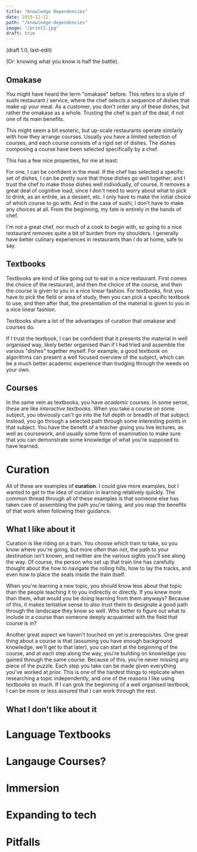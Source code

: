 ```yaml
---
title: "Knowledge Dependencies"
date: 2019-12-12
path: "/knowledge-dependencies"
image: "/print2.jpg"
draft: true
---
```


(draft 1.0, last-edit)

(Or: knowing what you know is half the battle).

## Omakase

You might have heard the term "omakase" before. This refers to a style of sushi restaurant / service,
where the chef selects a sequence of dishes that make up your meal. As a customer, you don't order any of these dishes,
but rather the omakase as a whole. Trusting the chef is part of the deal, if not one of its main benefits.

This might seem a bit esoteric, but up-scale restaurants operate similarly with how they arrange courses. Usually you have
a limited selection of courses, and each course consists of a rigid set of dishes. The dishes composing a course have been
selected specifically by a chef.

This has a few nice properties, for me at least:

For one, I can be confident in the meal. If the chef has selected a specific set of dishes, I can be pretty sure
that those dishes go well together, and I trust the chef to make those dishes well individually, of course.
It removes a great deal of cognitive load, since I don't need to worry about what
to pick to drink, as an entrée, as a dessert, etc. I only have to make the initial choice of
which course to go with. And in the case of sushi, I don't have to make any choices at all. From the beginning,
my fate is entirely in the hands of chef.

I'm not a great chef, nor much of a cook to begin with, so going to a nice restaurant removes quite a bit of burden
from my shoulders. I generally have better culinary experiences in restaurants than I do at home, safe to say.

## Textbooks

Textbooks are kind of like going out to eat in a nice restaurant. First comes the choice of
the restaurant, and then the choice of the course, and then the course is given to you in
a nice linear fashion. For textbooks, first you have to pick the field or area of study, then
you can pick a specific textbook to use, and then after that, the presentation of the material
is given to you in a nice linear fashion.

Textbooks share a lot of the advantages of curation that omakase and courses do.

If I trust the textbook, I can be confident that it presents the material in well organised way,
likely better organised than if I had tried and assemble the various "dishes" together myself.
For example, a good textbook on algorithms can present a well focused overview of the subject,
which can be a much better academic experience than trudging through the weeds on your own.

## Courses

In the same vein as textbooks, you have *academic* courses. In some sense, these are like
*interactive* textbooks. When you take a course on some subject, you obviously can't go into
the full depth or breadth of that subject. Instead, you go through a selected path through some interesting
points in that subject. You have the benefit of a teacher giving you live lectures, as well as coursework,
and usually some form of examination to make sure that you can demonstrate some knowledge of what you're
supposed to have learned.

# Curation

All of these are examples of **curation**. I could give more examples, but I wanted to
get to the idea of curation in learning relatively quickly. The common thread through
all of these examples is that someone else has taken care of assembling the path you're
taking, and you reap the benefits of that work when following their guidance.

## What I like about it

Curation is like riding on a train. You choose which train to take, so you know where you're going,
but more often than not, the path to your destination isn't known, and neither are the various
sights you'll see along the way. Of course, the person who set up that train line has carefully
thought about the how to navigate the rolling hills, how to lay the tracks, and even how to place
the seats inside the train itself.

When you're learning a new topic, you should know less about that topic than the people teaching it
to you indirectly or directly. If you knew more than them, what would you be doing learning from
them anyways? Because of this, it makes tentative sense to also trust them to designate a good path
through the landscape they know so well. Who better to figure out what to include in a course than
someone deeply acquainted with the field that course is in?

Another great aspect we haven't touched on yet is prerequisites. One great thing about
a course is that (assuming you have enough background knowledge, we'll get to that later), you
can start at the beginning of the course, and at each step along the way, you're building on knowledge
you gained through the same course. Because of this, you're never missing any piece of the puzzle. Each
step you take can be made given everything you've worked at prior. This is one of the hardest things
to replicate when researching a topic independently, and one of the reasons I like using textbooks so much.
If I can grok the beginning of a well organised textbook, I can be more or less assured that I can work
through the rest.

## What I don't like about it

# Language Textbooks
# Langauge Courses?
# Immersion

# Expanding to tech
# Pitfalls
